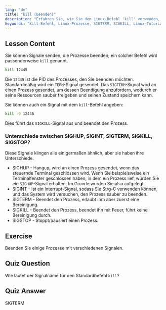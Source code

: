 ```yaml
---
lang: "de"
title: "kill (Beenden)"
description: "Erfahren Sie, wie Sie den Linux-Befehl 'kill' verwenden, um Prozesse zu beenden. Verstehen Sie SIGTERM, SIGKILL und andere Signale für die Prozessverwaltung. Beginnen Sie jetzt mit dem Lernen!"
keywords: "kill-Befehl, Linux-Prozesse, SIGTERM, SIGKILL, Linux-Tutorial, Anfänger, Prozessverwaltung, Linux-Anleitung"
---
```


## Lesson Content

Sie können Signale senden, die Prozesse beenden; ein solcher Befehl wird passenderweise `kill` genannt.

```bash
kill 12445
```

Die `12445` ist die PID des Prozesses, den Sie beenden möchten. Standardmäßig wird ein `TERM`-Signal gesendet. Das `SIGTERM`-Signal wird an einen Prozess gesendet, um dessen Beendigung anzufordern, wodurch er seine Ressourcen sauber freigeben und seinen Zustand speichern kann.

Sie können auch ein Signal mit dem `kill`-Befehl angeben:

```bash
kill -9 12445
```

Dies führt das `SIGKILL`-Signal aus und beendet den Prozess.

### Unterschiede zwischen SIGHUP, SIGINT, SIGTERM, SIGKILL, SIGSTOP?

Diese Signale klingen alle einigermaßen ähnlich, aber sie haben ihre Unterschiede.

- SIGHUP - Hangup, wird an einen Prozess gesendet, wenn das steuernde Terminal geschlossen wird. Wenn Sie beispielsweise ein Terminalfenster geschlossen haben, in dem ein Prozess lief, würden Sie ein `SIGHUP`-Signal erhalten. Im Grunde wurden Sie also aufgelegt.
- SIGINT - Ist ein Interrupt-Signal, sodass Sie Strg-C verwenden können, und das System wird versuchen, den Prozess sauber zu beenden.
- SIGTERM - Beendet den Prozess, erlaubt ihm aber zuerst eine Bereinigung.
- SIGKILL - Beendet den Prozess, beendet ihn mit Feuer, führt keine Bereinigung durch.
- SIGSTOP - Stoppt/pausiert einen Prozess.

## Exercise

Beenden Sie einige Prozesse mit verschiedenen Signalen.

## Quiz Question

Wie lautet der Signalname für den Standardbefehl `kill`?

## Quiz Answer

SIGTERM
